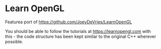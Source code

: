 # Learn OpenGL

Featurea port of https://github.com/JoeyDeVries/LearnOpenGL

You should be able to follow the tutorials at https://learnopengl.com with this - the code structure has been kept 
similar to the original C++ wherever possible.
